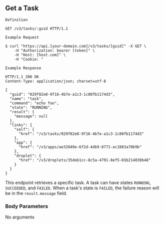 ## Get a Task

```
Definition
```

```http
GET /v3/tasks/:guid HTTP/1.1
```

```
Example Request
```

```shell
$ curl "https://api.[your-domain.com]/v3/tasks/[guid]" -X GET \
 	-H "Authorization: bearer [token]" \
 	-H "Host: [host.com]" \
 	-H "Cookie: "
```

```
Example Response
```

```http
HTTP/1.1 200 OK
Content-Type: application/json; charset=utf-8

{
  "guid": "029f82e8-9f16-4b7e-a1c3-1c80fb1174d3",
  "name": "task",
  "command": "echo foo",
  "state": "RUNNING",
  "result": {
    "message": null
  },
  "links": {
    "self": {
      "href": "/v3/tasks/029f82e8-9f16-4b7e-a1c3-1c80fb1174d3"
    },
    "app": {
      "href": "/v3/apps/ae32849e-6f2d-4db9-8771-ac1883a70b9b"
    },
    "droplet": {
      "href": "/v3/droplets/35deb1cc-8c5a-4791-8ef5-01b214030b48"
    }
  }
}
```

This endpoint retrieves a specific task. A task can have states `RUNNING`, `SUCCEEDED`, and `FAILED`.
When a task's state is `FAILED`, the failure reason will be in the `result.message` field.

### Body Parameters

<p class='no-body-parameters-outer'>
  <span class='no-body-parameters-required'>
    No arguments
  </span>
</p>
